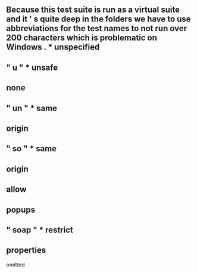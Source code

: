 Because
this
test
suite
is
run
as
a
virtual
suite
and
it
'
s
quite
deep
in
the
folders
we
have
to
use
abbreviations
for
the
test
names
to
not
run
over
200
characters
which
is
problematic
on
Windows
.
*
unspecified
-
>
"
u
"
*
unsafe
-
none
-
>
"
un
"
*
same
-
origin
-
>
"
so
"
*
same
-
origin
-
allow
-
popups
-
>
"
soap
"
*
restrict
-
properties
-
>
omitted
